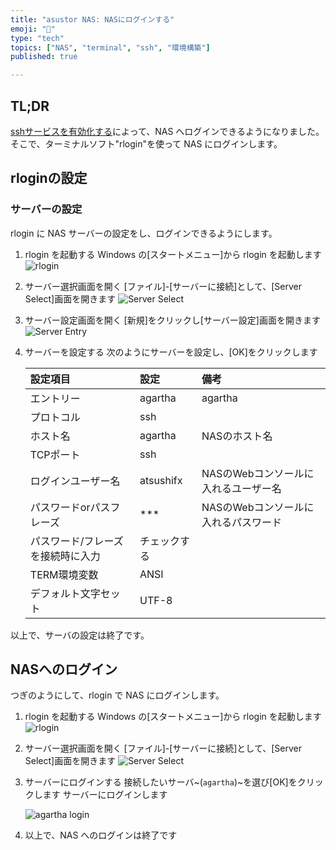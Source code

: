 ```yaml
---
title: "asustor NAS: NASにログインする"
emoji: "🍆"
type: "tech"
topics: ["NAS", "terminal", "ssh", "環境構築"]
published: true

---
```


## TL;DR

[sshサービスを有効化する](nas-terminal_init-01)によって、NAS へログインできるようになりました。
そこで、ターミナルソフト"rlogin"を使って NAS にログインします。

## rloginの設定

### サーバーの設定

rlogin に NAS サーバーの設定をし、ログインできるようにします。

1. rlogin を起動する
   Windows の[スタートメニュー]から rlogin を起動します
   ![rlogin](https://i.imgur.com/DdoEVa5l.jpg)

2. サーバー選択画面を開く
  [ファイル]-[サーバーに接続]として、[Server Select]画面を開きます
   ![Server Select](https://i.imgur.com/oYrXkFdl.jpg)

3. サーバー設定画面を開く
  [新規]をクリックし[サーバー設定]画面を開きます
   ![Server Entry](https://i.imgur.com/3u8egrR.jpg)

4. サーバーを設定する
   次のようにサーバーを設定し、[OK]をクリックします

   |設定項目|設定|備考|
   |:----|:----|:----|
   |エントリー|agartha| agartha   |NASのホスト名を入れておきます|
   |プロトコル|ssh||
   |ホスト名| agartha  |NASのホスト名|
   |TCPポート|ssh||
   |ログインユーザー名| atsushifx |NASのWebコンソールに入れるユーザー名|
   |パスワードorパスフレーズ|***|NASのWebコンソールに入れるパスワード|
   |パスワード/フレーズを接続時に入力|チェックする||
   |TERM環境変数|ANSI||
   |デフォルト文字セット|UTF-8||

以上で、サーバの設定は終了です。

## NASへのログイン

つぎのようにして、rlogin で NAS にログインします。

1. rlogin を起動する
   Windows の[スタートメニュー]から rlogin を起動します
   ![rlogin](https://i.imgur.com/DdoEVa5l.jpg)

2. サーバー選択画面を開く
  [ファイル]-[サーバーに接続]として、[Server Select]画面を開きます
   ![Server Select](https://i.imgur.com/FUCaiDH.jpg)

3. サーバーにログインする
   接続したいサーバ~(`agartha`)~を選び[OK]をクリックします
   サーバーにログインします

   ![agartha login](https://i.imgur.com/T3RbWzQ.jpg)

4. 以上で、NAS へのログインは終了です
